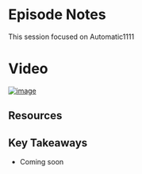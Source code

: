 # Episode Notes

This session focused on Automatic1111

# Video

[![image](https://github.com/user-attachments/assets/b00f8cd9-0e48-449a-b987-c20ce5e9cdba)](https://youtu.be/l2H0HADOa5o?si=Cn9WYD8KTzW5ZwgH)


## Resources


## Key Takeaways

- Coming soon
